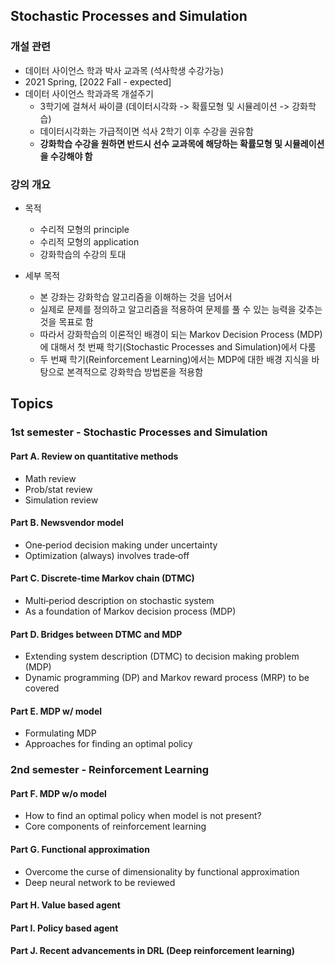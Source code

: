 ## Stochastic Processes and Simulation

### 개설 관련

+ 데이터 사이언스 학과 박사 교과목 (석사학생 수강가능)
+ 2021 Spring, [2022 Fall - expected]
+ 데이터 사이언스 학과과목 개설주기
    + 3학기에 걸쳐서 싸이클 (데이터시각화 -> 확률모형 및 시뮬레이션 -> 강화학습)
    + 데이터시각화는 가급적이면 석사 2학기 이후 수강을 권유함
    + **강화학습 수강을 원하면 반드시 선수 교과목에 해당하는 확률모형 및 시뮬레이션을 수강해야 함**

### 강의 개요

+ 목적
    + 수리적 모형의 principle
    + 수리적 모형의 application
    + 강화학습의 수강의 토대

+ 세부 목적
    + 본 강좌는 강화학습 알고리즘을 이해하는 것을 넘어서
    + 실제로 문제를 정의하고 알고리즘을 적용하여 문제를 풀 수 있는 능력을 갖추는 것을 목표로 함
    + 따라서 강화학습의 이론적인 배경이 되는 Markov Decision Process (MDP) 에 대해서 첫 번째 학기(Stochastic Processes and Simulation)에서 다룸
    + 두 번째 학기(Reinforcement Learning)에서는 MDP에 대한 배경 지식을 바탕으로 본격적으로 강화학습 방법론을 적용함

## Topics 

### 1st semester - Stochastic Processes and Simulation

#### Part A. Review on quantitative methods

+ Math review
+ Prob/stat review
+ Simulation review

#### Part B. Newsvendor model

+ One‑period decision making under uncertainty
+ Optimization (always) involves trade‑off

#### Part C. Discrete‑time Markov chain (DTMC)

+ Multi‑period description on stochastic system
+ As a foundation of Markov decision process (MDP)

#### Part D. Bridges between DTMC and MDP

+ Extending system description (DTMC) to decision making problem (MDP)
+ Dynamic programming (DP) and Markov reward process (MRP) to be covered

#### Part E. MDP w/ model

+ Formulating MDP
+ Approaches for finding an optimal policy

### 2nd semester - Reinforcement Learning

#### Part F. MDP w/o model

+ How to find an optimal policy when model is not present?
+ Core components of reinforcement learning

#### Part G. Functional approximation

+ Overcome the curse of dimensionality by functional approximation
+ Deep neural network to be reviewed

#### Part H. Value based agent

#### Part I. Policy based agent

#### Part J. Recent advancements in DRL (Deep reinforcement learning)

